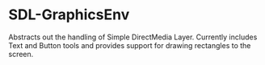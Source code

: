 # SDL-GraphicsEnv
Abstracts out the handling of Simple DirectMedia Layer. Currently includes Text and Button tools and provides support for drawing rectangles to the screen.

